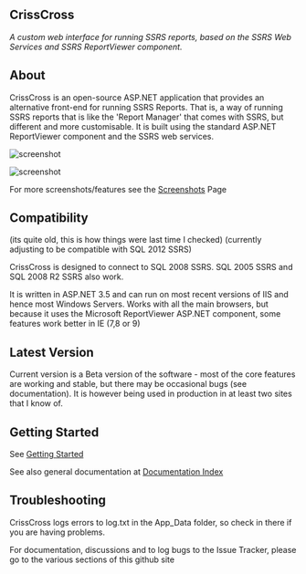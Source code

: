## CrissCross

*A custom web interface for running SSRS reports, based on the SSRS Web Services and SSRS ReportViewer component.*

## About

CrissCross is an open-source ASP.NET application that provides an alternative front-end for running SSRS Reports.
That is, a way of running SSRS reports that is like the 'Report Manager' that comes with SSRS, but different
and more customisable. It is built using the standard ASP.NET ReportViewer component and the SSRS web services.

![screenshot](https://github.com/codeulike/crisscross/raw/master/Resources/CrissCrossSelect2_50.png)

![screenshot](https://github.com/codeulike/crisscross/raw/master/Resources/CrissCrossReportViewer2_50.png)

For more screenshots/features see the [Screenshots](https://github.com/codeulike/crisscross/wiki/Screenshots) Page

## Compatibility

(its quite old, this is how things were last time I checked)
(currently adjusting to be compatible with SQL 2012 SSRS)

CrissCross is designed to connect to SQL 2008 SSRS. SQL 2005 SSRS and SQL 2008 R2 SSRS also work.

It is written in ASP.NET 3.5 and can run on most recent versions of IIS and hence most Windows Servers.
Works with all the main browsers, but because it uses the Microsoft ReportViewer ASP.NET component, some features work better in IE (7,8 or 9)

## Latest Version

Current version is a Beta version of the software - most of the core features are working and stable, but there may be occasional bugs (see documentation). It is however being used in production in at least two sites that I know of.

## Getting Started

See [Getting Started](https://github.com/codeulike/crisscross/wiki/Getting-Started)

See also general documentation at [Documentation Index](https://github.com/codeulike/crisscross/wiki/Documentation-Index)

## Troubleshooting

CrissCross logs errors to log.txt in the App_Data folder, so check in there if you are having problems.

For documentation, discussions and to log bugs to the Issue Tracker, please go to the various sections of this github site






